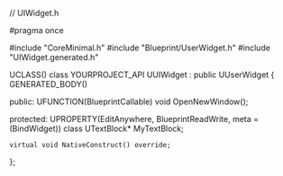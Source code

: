 // UIWidget.h

#pragma once

#include "CoreMinimal.h"
#include "Blueprint/UserWidget.h"
#include "UIWidget.generated.h"

UCLASS()
class YOURPROJECT_API UUIWidget : public UUserWidget
{
    GENERATED_BODY()

public:
    UFUNCTION(BlueprintCallable)
    void OpenNewWindow();

protected:
    UPROPERTY(EditAnywhere, BlueprintReadWrite, meta = (BindWidget))
    class UTextBlock* MyTextBlock;

    virtual void NativeConstruct() override;
};

